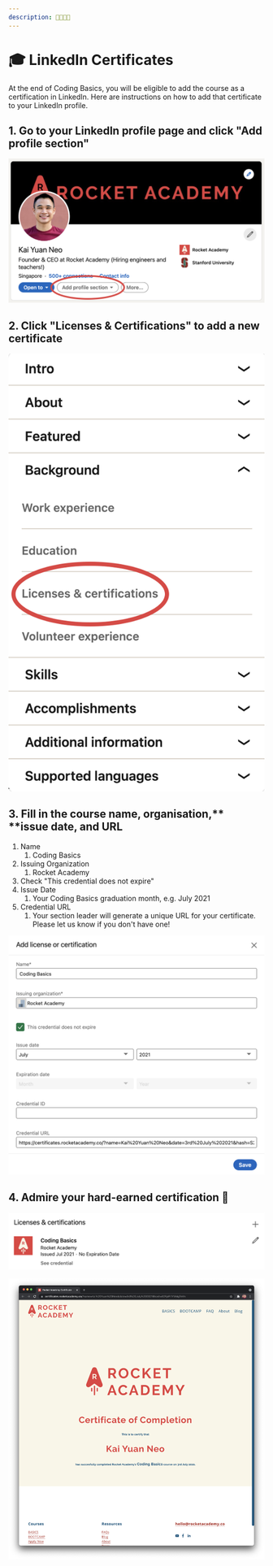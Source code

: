 ```yaml
---
description: 👩‍🎓👨‍🎓
---
```


# 🎓 LinkedIn Certificates

At the end of Coding Basics, you will be eligible to add the course as a certification in LinkedIn. Here are instructions on how to add that certificate to your LinkedIn profile.

## 1. Go to your LinkedIn profile page and click "**Add profile section"**

![](../../.gitbook/assets/jie-ping-20210401-12.55.44.png)

## 2. Click "Licenses & Certifications" to add a new certificate

![](../../.gitbook/assets/jie-ping-20210222-18.14.10.png)

## 3. Fill in the course name, organisation,** **issue date, and URL

1. Name
   1. Coding Basics
2. Issuing Organization
   1. Rocket Academy
3. Check "This credential does not expire"
4. Issue Date
   1. Your Coding Basics graduation month, e.g. July 2021
5. Credential URL
   1. Your section leader will generate a unique URL for your certificate. Please let us know if you don't have one!

![](<../../.gitbook/assets/image (2).png>)

## 4. Admire your hard-earned certification 🚀

![](<../../.gitbook/assets/image (3).png>)

![](<../../.gitbook/assets/image (1).png>)
